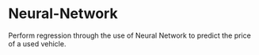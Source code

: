 # Neural-Network
Perform regression through the use of Neural Network to predict the price of a used vehicle.

